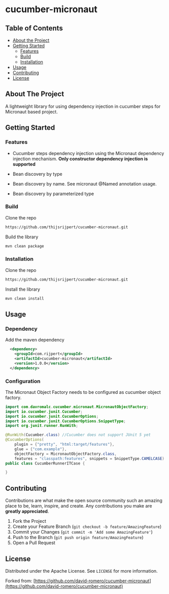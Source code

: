 # cucumber-micronaut

## Table of Contents

* [About the Project](#about-the-project)
* [Getting Started](#getting-started)
  * [Features](#features)
  * [Build](#build)
  * [Installation](#installation)
* [Usage](#usage)
* [Contributing](#contributing)
* [License](#license)

## About The Project

A lightweight library for using dependency injection in cucumber steps for Micronaut based project.

## Getting Started

### Features

- Cucumber steps dependency injection using the Micronaut dependency injection mechanism. **Only constructor dependency injection is supported**

- Bean discovery by type
- Bean discovery by name. See micronaut @Named annotation usage.
- Bean discovery by parameterized type

### Build

Clone the repo

```sh
https://github.com/thijsrijpert/cucumber-micronaut.git
```

Build the library

```sh
mvn clean package
```

### Installation

Clone the repo

```sh
https://github.com/thijsrijpert/cucumber-micronaut.git
```

Install the library

```sh
mvn clean install
```

## Usage

### Dependency

Add the maven dependency

```xml
  <dependency>
    <groupId>com.rijpert</groupId>
    <artifactId>cucumber-micronaut</artifactId>
    <version>1.0.0</version>
  </dependency>
```

### Configuration

The Micronaut Object Factory needs to be configured as cucumber object factory.

```java
import com.davromalc.cucumber.micronaut.MicronautObjectFactory;
import io.cucumber.junit.Cucumber;
import io.cucumber.junit.CucumberOptions;
import io.cucumber.junit.CucumberOptions.SnippetType;
import org.junit.runner.RunWith;

@RunWith(Cucumber.class) //Cucumber does not support JUnit 5 yet
@CucumberOptions(
    plugin = {"pretty", "html:target/features"},
    glue = {"com.example"},
    objectFactory = MicronautObjectFactory.class,
    features = "classpath:features", snippets = SnippetType.CAMELCASE)
public class CucumberRunnerITCase {

}
```

## Contributing

Contributions are what make the open source community such an amazing place to be, learn, inspire, and create. Any contributions you make are **greatly appreciated**.

1. Fork the Project
2. Create your Feature Branch (`git checkout -b feature/AmazingFeature`)
3. Commit your Changes (`git commit -m 'Add some AmazingFeature'`)
4. Push to the Branch (`git push origin feature/AmazingFeature`)
5. Open a Pull Request

## License

Distributed under the Apache License. See `LICENSE` for more information.

Forked from: [https://github.com/david-romero/cucumber-micronaut](https://github.com/david-romero/cucumber-micronaut)
